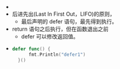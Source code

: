 -
- 后进先出(Last In First Out，LIFO)的原则，
	- 最后声明的 defer 语句，最先得到执行。
- return 语句之后执行，但在函数退出之前
	- defer 可以修改返回值。
- ```go
  defer func() {
  		fmt.Println("defer1")
  	}()
  ```
